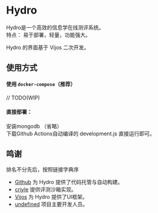 # Hydro

Hydro是一个高效的信息学在线测评系统。  
特点： 易于部署，轻量，功能强大。  

Hydro 的界面基于 Vijos 二次开发。

## 使用方式

#### 使用 `docker-compose`（推荐）

// TODO(WIP)

#### 直接部署：

安装mongodb （省略）  
下载Github Actions自动编译的 development.js 直接运行即可。

## 鸣谢

排名不分先后，按照链接字典序  

- [Github](https://github.com/) 为 Hydro 提供了代码托管与自动构建。
- [criyle](https://github.com/criyle) 提供评测沙箱实现。
- [Vijos](https://github.com/vijos/vj4) 为 Hydro 提供了UI框架。
- [undefined](https://masnn.io:38443/) 项目主要开发人员。
